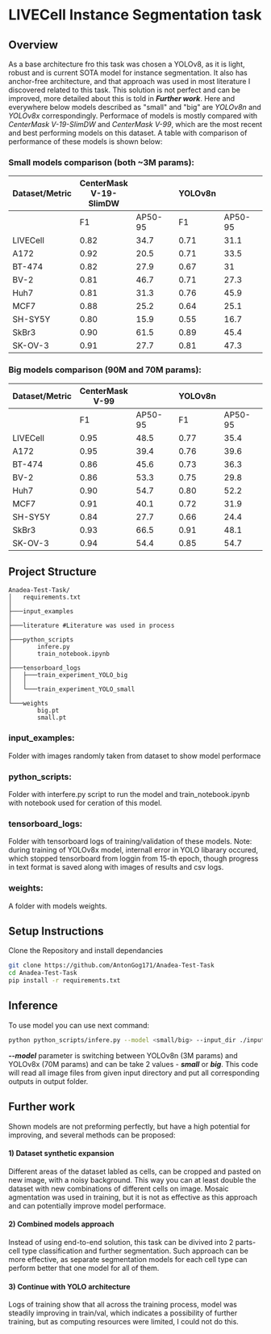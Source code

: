 
# LIVECell Instance Segmentation task

## Overview
As a base architecture fro this task was chosen a YOLOv8, as it is light, robust and is current SOTA model for instance segmentation. It also has anchor-free architecture, and that approach was used in most literature I discovered related to this task. This solution is not perfect and can be improved, more detailed about this is told in ***Further work***. Here and everywhere below models described as "small" and "big" are *YOLOv8n* and *YOLOv8x* correspondingly. Performace of models is mostly compared with *CenterMask V-19-SlimDW* and *CenterMask V-99*, which are the most recent and best performing models on this dataset. A table with comparison of performance of these models is shown below:

### Small models comparison (both ~3M params):
| Dataset/Metric | CenterMask V-19-SlimDW | | | YOLOv8n | | |
| --- | --- | --- | --- | --- | --- | --- |
| | F1 | AP50-95 | | F1 | AP50-95 | |
| LIVECell | 0.82 | 34.7 | | 0.71 | 31.1 | |
| A172 | 0.92 | 20.5 | | 0.71 | 33.5 | |
| BT-474 | 0.82 | 27.9 | | 0.67 | 31 | |
| BV-2 | 0.81 | 46.7 | | 0.71 | 27.3 | |
| Huh7 | 0.81 | 31.3 | | 0.76 | 45.9 | |
| MCF7 | 0.88 | 25.2 | | 0.64 | 25.1 | |
| SH-SY5Y | 0.80 | 15.9 | | 0.55 | 16.7 | |
| SkBr3 | 0.90 | 61.5 | | 0.89 | 45.4 | |
| SK-OV-3 | 0.91 | 27.7 | | 0.81 | 47.3 | |

### Big models comparison (90M and 70M params):

| Dataset/Metric | CenterMask V-99 | | | YOLOv8n | | |
| --- | --- | --- | --- | --- | --- | --- |
| | F1 | AP50-95 | | F1 | AP50-95 | |
| LIVECell | 0.95 | 48.5 | | 0.77 | 35.4 | |
| A172 | 0.95 | 39.4 | | 0.76 | 39.6 | |
| BT-474 | 0.86 | 45.6 | | 0.73 | 36.3 | |
| BV-2 | 0.86 | 53.3 | | 0.75 | 29.8 | |
| Huh7 | 0.90 | 54.7 | | 0.80 | 52.2 | |
| MCF7 | 0.91 | 40.1 | | 0.72 | 31.9 | |
| SH-SY5Y | 0.84 | 27.7 | | 0.66 | 24.4 | |
| SkBr3 | 0.93 | 66.5 | | 0.91 | 48.1 | |
| SK-OV-3 | 0.94 | 54.4 | | 0.85 | 54.7 | |

## Project Structure
```
Anadea-Test-Task/
│   requirements.txt
│
├───input_examples
│
├───literature #Literature was used in process
│
├───python_scripts
│       infere.py
│       train_notebook.ipynb
│
├───tensorboard_logs
│   ├───train_experiment_YOLO_big
│   │
│   └───train_experiment_YOLO_small
│
└───weights
        big.pt
        small.pt
```
### input_examples:
Folder with images randomly taken from dataset to show model performace
### python_scripts:
Folder with interfere.py script to run the model and train_notebook.ipynb with notebook used for ceration of this model.
### tensorboard_logs:
Folder with tensorboard logs of training/validation of these models. Note: during training of YOLOv8x model, internall error in YOLO libarary occured, which stopped tensorboard from loggin from 15-th epoch, though progress in text format is saved along with images of results and csv logs.
### weights:
A folder with models weights.

## Setup Instructions

 Clone the Repository and install dependancies

   ```bash
   git clone https://github.com/AntonGog171/Anadea-Test-Task
   cd Anadea-Test-Task
   pip install -r requirements.txt
```

## Inference

To use model you can use next command:
   ```bash
python python_scripts/infere.py --model <small/big> --input_dir ./input_examples --output_dir ./output
```
***--model*** parameter is switching between YOLOv8n (3M params) and YOLOv8x (70M params) and can be take 2 values -  ***small*** or ***big***. This code will read all image files from given input directory and put all corresponding outputs in output folder.

## Further work
Shown models are not preforming perfectly, but have a high potential for improving, and several methods can be proposed:
#### 1) Dataset synthetic expansion
Different areas of the dataset labled as cells, can be cropped and pasted on new image, with a noisy background. This way you can at least double the dataset with new combinations of different cells on image. Mosaic agmentation was used in training, but it is not as effective as this approach and can potentially improve model performace.
#### 2) Combined models approach
Instead of using end-to-end solution, this task can be divived into 2 parts- cell type classification and further segmentation. Such approach can be more effective, as separate segmentation models for each cell type can perform better that one model for all of them.

#### 3) Continue with YOLO architecture
Logs of training show that all across the training process, model was steadily improving in train/val, which indicates a possibility of further training, but as computing resources were limited, I could not do this.
